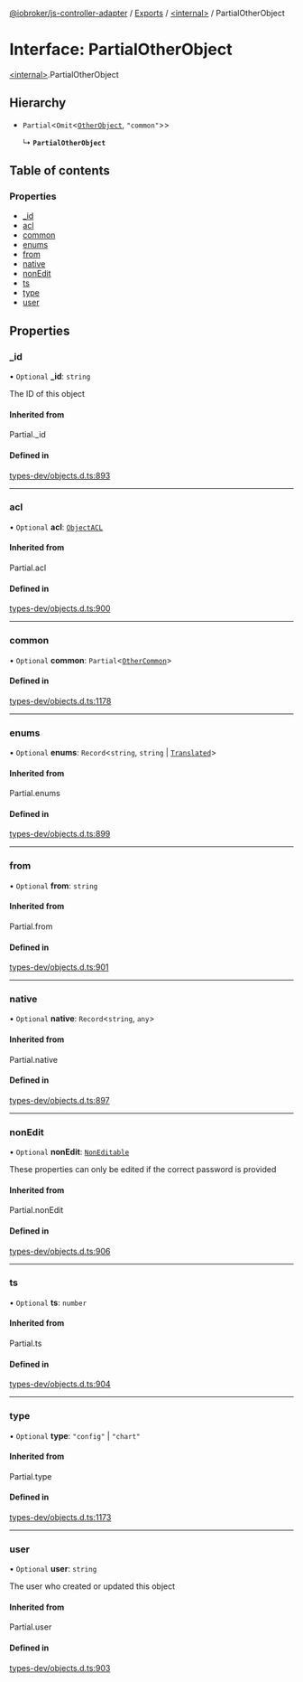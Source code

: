 [@iobroker/js-controller-adapter](../README.md) / [Exports](../modules.md) / [\<internal\>](../modules/internal_.md) / PartialOtherObject

# Interface: PartialOtherObject

[\<internal\>](../modules/internal_.md).PartialOtherObject

## Hierarchy

- `Partial`\<`Omit`\<[`OtherObject`](internal_.OtherObject.md), ``"common"``\>\>

  ↳ **`PartialOtherObject`**

## Table of contents

### Properties

- [\_id](internal_.PartialOtherObject.md#_id)
- [acl](internal_.PartialOtherObject.md#acl)
- [common](internal_.PartialOtherObject.md#common)
- [enums](internal_.PartialOtherObject.md#enums)
- [from](internal_.PartialOtherObject.md#from)
- [native](internal_.PartialOtherObject.md#native)
- [nonEdit](internal_.PartialOtherObject.md#nonedit)
- [ts](internal_.PartialOtherObject.md#ts)
- [type](internal_.PartialOtherObject.md#type)
- [user](internal_.PartialOtherObject.md#user)

## Properties

### \_id

• `Optional` **\_id**: `string`

The ID of this object

#### Inherited from

Partial.\_id

#### Defined in

[types-dev/objects.d.ts:893](https://github.com/ioBroker/ioBroker.js-controller/blob/52bf8f589890e40e13e9ca18db712f69fc63488f/packages/types-dev/objects.d.ts#L893)

___

### acl

• `Optional` **acl**: [`ObjectACL`](internal_.ObjectACL.md)

#### Inherited from

Partial.acl

#### Defined in

[types-dev/objects.d.ts:900](https://github.com/ioBroker/ioBroker.js-controller/blob/52bf8f589890e40e13e9ca18db712f69fc63488f/packages/types-dev/objects.d.ts#L900)

___

### common

• `Optional` **common**: `Partial`\<[`OtherCommon`](internal_.OtherCommon.md)\>

#### Defined in

[types-dev/objects.d.ts:1178](https://github.com/ioBroker/ioBroker.js-controller/blob/52bf8f589890e40e13e9ca18db712f69fc63488f/packages/types-dev/objects.d.ts#L1178)

___

### enums

• `Optional` **enums**: `Record`\<`string`, `string` \| [`Translated`](../modules/internal_.md#translated)\>

#### Inherited from

Partial.enums

#### Defined in

[types-dev/objects.d.ts:899](https://github.com/ioBroker/ioBroker.js-controller/blob/52bf8f589890e40e13e9ca18db712f69fc63488f/packages/types-dev/objects.d.ts#L899)

___

### from

• `Optional` **from**: `string`

#### Inherited from

Partial.from

#### Defined in

[types-dev/objects.d.ts:901](https://github.com/ioBroker/ioBroker.js-controller/blob/52bf8f589890e40e13e9ca18db712f69fc63488f/packages/types-dev/objects.d.ts#L901)

___

### native

• `Optional` **native**: `Record`\<`string`, `any`\>

#### Inherited from

Partial.native

#### Defined in

[types-dev/objects.d.ts:897](https://github.com/ioBroker/ioBroker.js-controller/blob/52bf8f589890e40e13e9ca18db712f69fc63488f/packages/types-dev/objects.d.ts#L897)

___

### nonEdit

• `Optional` **nonEdit**: [`NonEditable`](internal_.NonEditable.md)

These properties can only be edited if the correct password is provided

#### Inherited from

Partial.nonEdit

#### Defined in

[types-dev/objects.d.ts:906](https://github.com/ioBroker/ioBroker.js-controller/blob/52bf8f589890e40e13e9ca18db712f69fc63488f/packages/types-dev/objects.d.ts#L906)

___

### ts

• `Optional` **ts**: `number`

#### Inherited from

Partial.ts

#### Defined in

[types-dev/objects.d.ts:904](https://github.com/ioBroker/ioBroker.js-controller/blob/52bf8f589890e40e13e9ca18db712f69fc63488f/packages/types-dev/objects.d.ts#L904)

___

### type

• `Optional` **type**: ``"config"`` \| ``"chart"``

#### Inherited from

Partial.type

#### Defined in

[types-dev/objects.d.ts:1173](https://github.com/ioBroker/ioBroker.js-controller/blob/52bf8f589890e40e13e9ca18db712f69fc63488f/packages/types-dev/objects.d.ts#L1173)

___

### user

• `Optional` **user**: `string`

The user who created or updated this object

#### Inherited from

Partial.user

#### Defined in

[types-dev/objects.d.ts:903](https://github.com/ioBroker/ioBroker.js-controller/blob/52bf8f589890e40e13e9ca18db712f69fc63488f/packages/types-dev/objects.d.ts#L903)
